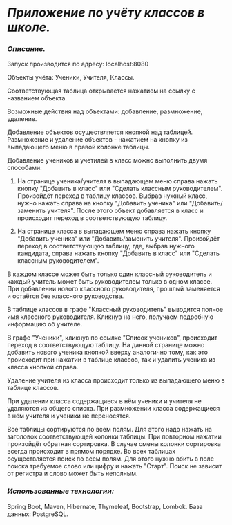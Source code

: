 # _Приложение по учёту классов в школе._

### _Описание._

Запуск производится по адресу: localhost:8080

Объекты учёта: Ученики, Учителя, Классы.

Соответствующая таблица открывается нажатием на ссылку с названием объекта.

Возможные действия над объектами: добавление, размножение, удаление.

Добавление объектов осуществляется кнопкой над таблицей.
Размножение и удаление объектов - нажатием на кнопку из выпадающего меню в правой колонке таблицы.

Добавление учеников и учетилей в класс можно выполнить двумя способами:

1. На странице ученика/учителя в выпадающем меню справа нажать кнопку "Добавить в класс" или 
"Сделать классным руководителем".
Произойдёт переход в таблицу классов. Выбрав нужный класс, нужно нажать справа на кнопку "Добавить ученика" или 
"Добавить/заменить учителя". После этого объект добавляется в класс и происходит переход в соответствующую таблицу.

2. На странице класса в выпадающем меню справа нажать кнопку "Добавить ученика" или "Добавить/заменить учителя".
Произойдёт переход в соответствующую таблицу, где, выбрав нужного кандидата, справа нажать кнопку "Добавить в класс"
или "Сделать классным руководителем".

В каждом классе может быть только один классный руководитель и каждый учитель может быть руководителем только 
в одном классе.
При добавлении нового классного руководителя, прошлый заменяется и остаётся без классного руководства.

В таблице классов в графе "Классный руководитель" выводится полное имя классного руководителя.
Кликнув на него, получаем подробную информацию об учителе.

В графе "Ученики", кликнув по ссылке "Список учеников", происходит переход в соответствующую таблицу.
На данной странице можно добавить нового ученика кнопкой вверху аналогично тому, как это происходит при нажатии
в таблице классов, так и удалить ученика из класса кнопкой справа.

Удаление учителя из класса происходит только из выпадающего меню в таблице классов.

При удалении класса содержащиеся в нём ученики и учителя не удаляются из общего списка.
При размножении класса содержащиеся в нём учителя и ученики не переносятся.

Все таблицы сортируются по всем полям. Для этого надо нажать на заголовок соответствующей колонки таблицы.
При повторном нажатии произойдёт обратная сортировка. В случае смены колонки сортировка всегда происходит 
в прямом порядке.
Во всех таблицах осуществляется поиск по всем полям. Для этого нужно вбить в поле поиска требуемое слово или цифру
и нажать "Старт".
Поиск не зависит от регистра и слово может быть неполным.

### _Использованные технологии:_

Spring Boot, Maven, Hibernate, Thymeleaf, Bootstrap, Lombok.
База данных: PostgreSQL.